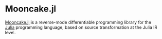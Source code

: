 # Mooncake.jl

[Mooncake.jl][] is a reverse-mode differentiable programming library for the
[Julia][] programming language, based on source transformation at the Julia IR
level.

[julia]: https://julialang.org/
[Mooncake.jl]: https://github.com/chalk-lab/Mooncake.jl
